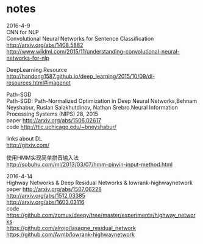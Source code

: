 # notes

2016-4-9   
CNN for NLP    
Convolutional Neural Networks for Sentence Classification  http://arxiv.org/abs/1408.5882        
http://www.wildml.com/2015/11/understanding-convolutional-neural-networks-for-nlp  

DeepLearning Resource   
http://handong1587.github.io/deep_learning/2015/10/09/dl-resources.html#imagenet  
  
Path-SGD   
Path-SGD: Path-Normalized Optimization in Deep Neural Networks,Behnam Neyshabur, Ruslan Salakhutdinov, Nathan Srebro.Neural Information Processing Systems (NIPS) 28, 2015    
paper http://arxiv.org/abs/1506.02617   
code http://ttic.uchicago.edu/~bneyshabur/   

links about DL   
http://gitxiv.com/   

使用HMM实现简单拼音输入法   
http://sobuhu.com/ml/2013/03/07/hmm-pinyin-input-method.html    

2016-4-14   
Highway Networks & Deep Residual Networks & lowrank-highwaynetwork    
paper http://arxiv.org/abs/1507.06228    
http://arxiv.org/abs/1512.03385    
http://arxiv.org/abs/1603.03116     
code  https://github.com/zomux/deepy/tree/master/experiments/highway_networks    
https://github.com/alrojo/lasagne_residual_network    
https://github.com/Avmb/lowrank-highwaynetwork
